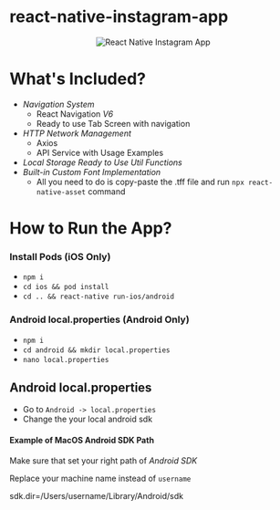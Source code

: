 # react-native-instagram-app

<p align="center">
  <img alt="React Native Instagram App"
        src="assets/app-review.gif" />
</p>

# What's Included?

- _Navigation System_
  - React Navigation _V6_
  - Ready to use Tab Screen with navigation
- _HTTP Network Management_
  - Axios
  - API Service with Usage Examples
- _Local Storage Ready to Use Util Functions_
- _Built-in Custom Font Implementation_
  - All you need to do is copy-paste the .tff file and run `npx react-native-asset` command

# How to Run the App?

### Install Pods (iOS Only)

- `npm i`
- `cd ios && pod install`
- `cd .. && react-native run-ios/android`

### Android local.properties (Android Only)

- `npm i`
- `cd android && mkdir local.properties`
- `nano local.properties`

## Android local.properties

- Go to `Android -> local.properties`
- Change the your local android sdk

#### Example of MacOS Android SDK Path

Make sure that set your right path of _Android SDK_

Replace your machine name instead of `username`

sdk.dir=/Users/username/Library/Android/sdk
